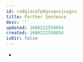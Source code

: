 ```yaml
---
id: ra0giava7p8gsoqxsivygsu
title: Farther Sentence
desc: ''
updated: 1686222558054
created: 1686222558054
isDir: false
---
```

-